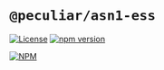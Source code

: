 # `@peculiar/asn1-ess`

[![License](https://img.shields.io/badge/license-MIT-green.svg?style=flat)](https://raw.githubusercontent.com/PeculiarVentures/asn1-schema/master/packages/ess/LICENSE.md)
[![npm version](https://badge.fury.io/js/%40peculiar%2Fasn1-ess.svg)](https://badge.fury.io/js/%40peculiar%2Fasn1-ess)

[![NPM](https://nodei.co/npm/@peculiar/asn1-ess.png)](https://nodei.co/npm/@peculiar/asn1-ess/)
